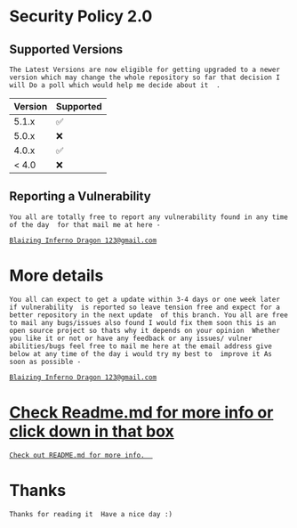 # Security Policy 2.0

## Supported Versions

`
The Latest Versions are now eligible for getting upgraded to a newer version which may change the whole repository so far that decision I will Do a poll which would help me decide about it  .
`

| Version | Supported          |
| ------- | ------------------ |
| 5.1.x   | :white_check_mark: |
| 5.0.x   | :x:                |
| 4.0.x   | :white_check_mark: |
| < 4.0   | :x:                |

## Reporting a Vulnerability

`
You all are totally free to report any vulnerability found in any time of the day 
for that mail me at here -
`

<a href="mailto:bibhabbarua@gmail.com"> 

```
Blaizing Inferno Dragon 123@gmail.com
```
</a>

# More details 
`
You all can expect to get a update within 3-4 days or one week later if vulnerability 
is reported so leave tension free and expect for a better repository in the next update 
of this branch. You all are free to mail any bugs/issues also found I would fix them soon
this is an open source project so thats why it depends on your opinion 
Whether you like it or not or have any feedback or any issues/ vulner
abilities/bugs feel free to mail me here at the email address give below at any time of the day i would try my best to  improve it
As soon as possible -
`

<a href="mailto:bibhabbarua@gmail.com"> 

```
Blaizing Inferno Dragon 123@gmail.com
```


# Check Readme.md for more info or click down in that box
<a href="./README.md"> 

```
Check out README.md for more info.  
```
</a>

# Thanks 
`
Thanks for reading it 
Have a nice day :)
`
